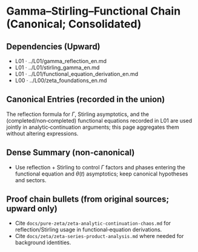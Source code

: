 # Gamma–Stirling–Functional Chain (Canonical; Consolidated)

## Dependencies (Upward)
- L01 · ../L01/gamma_reflection_en.md
- L01 · ../L01/stirling_gamma_en.md
- L01 · ../L01/functional_equation_derivation_en.md
- L00 · ../L00/zeta_foundations_en.md

## Canonical Entries (recorded in the union)
The reflection formula for $\Gamma$, Stirling asymptotics, and the (completed/non‑completed) functional equations recorded in L01 are used jointly in analytic‑continuation arguments; this page aggregates them without altering expressions.

## Dense Summary (non‑canonical)
- Use reflection + Stirling to control $\Gamma$ factors and phases entering the functional equation and $\theta(t)$ asymptotics; keep canonical hypotheses and sectors.

## Proof chain bullets (from original sources; upward only)
- Cite `docs/pure-zeta/zeta-analytic-continuation-chaos.md` for reflection/Stirling usage in functional‑equation derivations.
- Cite `docs/zeta/zeta-series-product-analysis.md` where needed for background identities.
